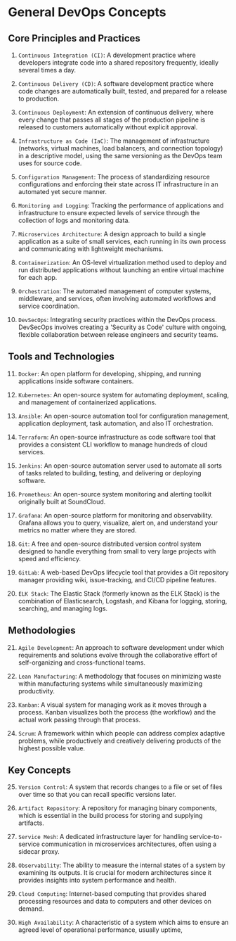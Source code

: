 # General DevOps Concepts

## Core Principles and Practices

1. `Continuous Integration (CI)`: A development practice where developers integrate code into a shared repository frequently, ideally several times a day.

2. `Continuous Delivery (CD)`: A software development practice where code changes are automatically built, tested, and prepared for a release to production.

3. `Continuous Deployment`: An extension of continuous delivery, where every change that passes all stages of the production pipeline is released to customers automatically without explicit approval.

4. `Infrastructure as Code (IaC)`: The management of infrastructure (networks, virtual machines, load balancers, and connection topology) in a descriptive model, using the same versioning as the DevOps team uses for source code.

5. `Configuration Management`: The process of standardizing resource configurations and enforcing their state across IT infrastructure in an automated yet secure manner.

6. `Monitoring and Logging`: Tracking the performance of applications and infrastructure to ensure expected levels of service through the collection of logs and monitoring data.

7. `Microservices Architecture`: A design approach to build a single application as a suite of small services, each running in its own process and communicating with lightweight mechanisms.

8. `Containerization`: An OS-level virtualization method used to deploy and run distributed applications without launching an entire virtual machine for each app.

9. `Orchestration`: The automated management of computer systems, middleware, and services, often involving automated workflows and service coordination.

10. `DevSecOps`: Integrating security practices within the DevOps process. DevSecOps involves creating a 'Security as Code' culture with ongoing, flexible collaboration between release engineers and security teams.

## Tools and Technologies

11. `Docker`: An open platform for developing, shipping, and running applications inside software containers.

12. `Kubernetes`: An open-source system for automating deployment, scaling, and management of containerized applications.

13. `Ansible`: An open-source automation tool for configuration management, application deployment, task automation, and also IT orchestration.

14. `Terraform`: An open-source infrastructure as code software tool that provides a consistent CLI workflow to manage hundreds of cloud services.

15. `Jenkins`: An open-source automation server used to automate all sorts of tasks related to building, testing, and delivering or deploying software.

16. `Prometheus`: An open-source system monitoring and alerting toolkit originally built at SoundCloud.

17. `Grafana`: An open-source platform for monitoring and observability. Grafana allows you to query, visualize, alert on, and understand your metrics no matter where they are stored.

18. `Git`: A free and open-source distributed version control system designed to handle everything from small to very large projects with speed and efficiency.

19. `GitLab`: A web-based DevOps lifecycle tool that provides a Git repository manager providing wiki, issue-tracking, and CI/CD pipeline features.

20. `ELK Stack`: The Elastic Stack (formerly known as the ELK Stack) is the combination of Elasticsearch, Logstash, and Kibana for logging, storing, searching, and managing logs.

## Methodologies

21. `Agile Development`: An approach to software development under which requirements and solutions evolve through the collaborative effort of self-organizing and cross-functional teams.

22. `Lean Manufacturing`: A methodology that focuses on minimizing waste within manufacturing systems while simultaneously maximizing productivity.

23. `Kanban`: A visual system for managing work as it moves through a process. Kanban visualizes both the process (the workflow) and the actual work passing through that process.

24. `Scrum`: A framework within which people can address complex adaptive problems, while productively and creatively delivering products of the highest possible value.

## Key Concepts

25. `Version Control`: A system that records changes to a file or set of files over time so that you can recall specific versions later.

26. `Artifact Repository`: A repository for managing binary components, which is essential in the build process for storing and supplying artifacts.

27. `Service Mesh`: A dedicated infrastructure layer for handling service-to-service communication in microservices architectures, often using a sidecar proxy.

28. `Observability`: The ability to measure the internal states of a system by examining its outputs. It is crucial for modern architectures since it provides insights into system performance and health.

29. `Cloud Computing`: Internet-based computing that provides shared processing resources and data to computers and other devices on demand.

30. `High Availability`: A characteristic of a system which aims to ensure an agreed level of operational performance, usually uptime,
